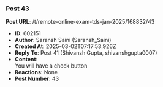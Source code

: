 ### Post 43
**Post URL**: /t/remote-online-exam-tds-jan-2025/168832/43
- **ID**: 602151
- **Author**: Saransh Saini (Saransh_Saini)
- **Created At**: 2025-03-02T07:17:53.926Z
- **Reply To**: Post 41 (Shivansh Gupta, shivanshgupta0007)
- **Content**:  
  You will have a check button
- **Reactions**: None
- **Post Number**: 43

